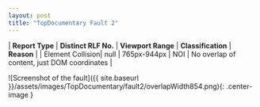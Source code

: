 ```yaml
---
layout: post
title: "TopDocumentary Fault 2"
---
```

| **Report Type** | **Distinct RLF No.** | **Viewport Range** | **Classification** | **Reason** |
| Element Collision| null | 765px-944px | NOI | No overlap of content, just DOM coordinates | 

![Screenshot of the fault]({{ site.baseurl }}/assets/images/TopDocumentary/fault2/overlapWidth854.png){: .center-image }